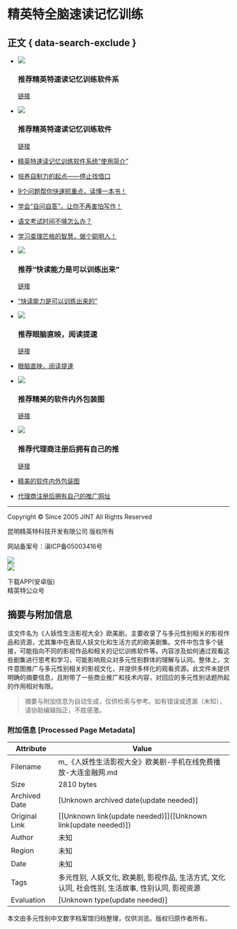 # 精英特全脑速读记忆训练

## 正文 { data-search-exclude }


- ![](http://m.jint.cn/uploadfile/2022/0627/20220627031857616.png)  
  ### 推荐精英特速读记忆训练软件系  
  [链接](http://m.jint.cn/index.php?m=content&c=index&a=show&catid=31&id=2807)

- ![](http://m.jint.cn/uploadfile/2021/0831/20210831051827147.jpg)  
  ### 推荐精英特速读记忆训练软件  
  [链接](http://m.jint.cn/index.php?m=content&c=index&a=show&catid=31&id=2761)

- [精英特速读记忆训练软件系统“使用简介”](http://m.jint.cn/index.php?m=content&c=index&a=show&catid=31&id=2807)
- [培养自制力的起点——停止找借口](http://m.jint.cn/index.php?m=content&c=index&a=show&catid=60&id=2806)
- [9个问题帮你快速抓重点，读懂一本书！](http://m.jint.cn/index.php?m=content&c=index&a=show&catid=40&id=2805)
- [学会“自问自答”，让你不再害怕写作！](http://m.jint.cn/index.php?m=content&c=index&a=show&catid=60&id=2804)
- [语文考试时间不够怎么办？](http://m.jint.cn/index.php?m=content&c=index&a=show&catid=60&id=2803)
- [学习查理芒格的智慧，做个聪明人！](http://m.jint.cn/index.php?m=content&c=index&a=show&catid=60&id=2802)

- ![](http://m.jint.cn/uploadfile/2017/0613/20170613110740195.png)  
  ### 推荐“快读能力是可以训练出来”  
  [链接](http://m.jint.cn/index.php?m=content&c=index&a=show&catid=31&id=19)

- [“快读能力是可以训练出来的”](http://m.jint.cn/index.php?m=content&c=index&a=show&catid=31&id=19)

- ![](http://m.jint.cn/uploadfile/2017/0613/20170613104425498.png)  
  ### 推荐眼脑直映，阅读提速  
  [链接](http://m.jint.cn/index.php?m=content&c=index&a=show&catid=33&id=34)

- [眼脑直映，阅读提速](http://m.jint.cn/index.php?m=content&c=index&a=show&catid=33&id=34)

- ![](http://m.jint.cn/uploadfile/2017/0613/20170613015736396.jpg)  
  ### 推荐精美的软件内外包装图  
  [链接](http://m.jint.cn/index.php?m=content&c=index&a=show&catid=47&id=191)

- ![](http://m.jint.cn/uploadfile/2019/0721/thumb_679_471_20170613124203914.jpg)  
  ### 推荐代理商注册后拥有自己的推  
  [链接](http://m.jint.cn/index.php?m=content&c=index&a=show&catid=45&id=184)

- [精美的软件内外包装图](http://m.jint.cn/index.php?m=content&c=index&a=show&catid=47&id=191)
- [代理商注册后拥有自己的推广网址](http://m.jint.cn/index.php?m=content&c=index&a=show&catid=45&id=184)

---
  
Copyright © Since 2005 JINT All Rights Reserved

昆明精英特科技开发有限公司 版权所有

网站备案号：滇ICP备05003416号

![](http://www.jint.cn/images/androidApp.png)  
![](http://www.jint.cn/images/jintWeiXin.jpg)  

下载APP(安卓版)  
精英特公众号
<!-- tcd_original_link http://m.jint.cn/index.php?/20241111015043/CGpUcFV2_753134586.html -->


## 摘要与附加信息

<!-- tcd_abstract -->
该文件名为《人妖性生活影视大全》欧美剧，主要收录了与多元性别相关的影视作品和资源，尤其集中在表现人妖文化和生活方式的欧美剧集。文件中包含多个链接，可能指向不同的影视作品和相关的记忆训练软件等。内容涉及如何通过观看这些剧集进行思考和学习，可能影响观众对多元性别群体的理解与认同。整体上，文件意图推广与多元性别相关的影视文化，并提供多样化的观看资源。此文件未提供明确的摘要信息，且附带了一些商业推广和技术内容，对回应的多元性别话题所起的作用相对有限。
<!-- tcd_abstract_end -->

> 摘要与附加信息为自动生成，仅供检索与参考。如有错误或遗漏（未知），请协助编辑指正，不胜感激。

### 附加信息 [Processed Page Metadata]

| Attribute       | Value                                  |
|-----------------|----------------------------------------|
| Filename        | m_《人妖性生活影视大全》欧美剧-手机在线免费播放-大连金融网.md                             |
| Size            | 2810 bytes                           |
| Archived Date   | [Unknown archived date(update needed)]                             |
| Original Link   | [[Unknown link(update needed)]]([Unknown link(update needed)])                       |
| Author          | 未知                               |
| Region          | 未知                               |
| Date            | 未知                                 |
| Tags            | 多元性别, 人妖文化, 欧美剧, 影视作品, 生活方式, 文化认同, 社会性别, 生活故事, 性别认同, 影视资源                                 |
| Evaluation            | [Unknown type(update needed)]                                 |
<!-- tcd_table_end -->

本文由多元性别中文数字档案馆归档整理，仅供浏览。版权归原作者所有。
